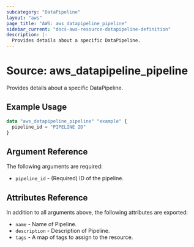 ```yaml
---
subcategory: "DataPipeline"
layout: "aws"
page_title: "AWS: aws_datapipeline_pipeline"
sidebar_current: "docs-aws-resource-datapipeline-definition"
description: |-
  Provides details about a specific DataPipeline.
---
```


# Source: aws_datapipeline_pipeline

Provides details about a specific DataPipeline.

## Example Usage

```terraform
data "aws_datapipeline_pipeline" "example" {
  pipeline_id = "PIPELINE ID"
}
```

## Argument Reference

The following arguments are required:

* `pipeline_id` - (Required) ID of the pipeline.


## Attributes Reference

In addition to all arguments above, the following attributes are exported:

* `name` - Name of Pipeline.
* `description` - Description of Pipeline.
* `tags` - A map of tags to assign to the resource.

